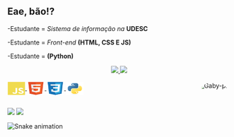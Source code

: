 ##  **Eae, bão!?** 
 -Estudante = *Sistema de informação na* **UDESC**
 
 -Estudante = *Front-end* **(HTML, CSS E JS)**
 
 -Estudante = **(Python)**
<div align="center">
  <a href="https://github.com/gabrielly77">
  <img height="180em" src="https://github-readme-stats.vercel.app/api?username=gabrielly77&show_icons=true&theme=dracula&include_all_commits=true&count_private=true"/>
  <img height="180em" src="https://github-readme-stats.vercel.app/api/top-langs/?username=gabrielly77&layout=compact&langs_count=7&theme=dracula"/>
</div>
<div style="display: inline_block"><br>
  <img align="center" alt="Gaby-Js" height="30" width="40" src="https://raw.githubusercontent.com/devicons/devicon/master/icons/javascript/javascript-plain.svg">
  <img align="center" alt="Gaby-HTML" height="30" width="40" src="https://raw.githubusercontent.com/devicons/devicon/master/icons/html5/html5-original.svg">
  <img align="center" alt="Gaby-CSS" height="30" width="40" src="https://raw.githubusercontent.com/devicons/devicon/master/icons/css3/css3-original.svg">
  <img align="center" alt="Gaby-Python" height="30" width="40" src="https://raw.githubusercontent.com/devicons/devicon/master/icons/python/python-original.svg">
  
  <img align="right" alt="Gaby-pic" height="150" style="border-radius:50px;" src="https://lh3.googleusercontent.com/vupeTgPe6FDWSXD3f8XTGQxUIHgca47jcV3PVxnhDuLJ-U5jLbS8ABfem4vLp__S4NP57vc456FOyQOVTBWCif5-sru8LkTRpFu61PEI6zrcJm9ElTEl7XnkY6JKV_HysKCph3lAt_smrUWuh8Dt5_J68ZMq7JmrztCeQ21OCHRSlz6D_Xc0NdmKTh7LAamqYBvfnkQE5e1e-uwlD6yKv0AZDd3X-XFHe5IgfiwxPscUd2aGH2AQ-iUSPeXqC72Yu6rvDzpzbusgEmDWiDE4ZKGQ6z85wTlnNSWq2NJ_UpD_0fx9cvbPAUK0KHzsDtGbnJlob2OFkIT8HIdF8EhUvSEPlZPNF0fv2fY910aCQeDtBDXAEBV2-8CssPI1QaOsZ5HY0LLxzKzx-ChtEYzdxMkxv5dWykQ8QyLmLuueQBkdqIHo7l1II4RucO1N5lGtZMo-luyoSL7_kp2SGYvvMjQlOgGX56ZUKVsq_c89YSU-gphLGWO2bWCanAp8s1cVz8VfTtMGd4Tt7sUPiJZmwW0FkPnF-tf-YhF7wRSJt8Thcm0vaq_yZFYLTTCltvSEjVN0MFdJQVI6BF-8xEKUur0hbKjO3zM6Ej_ik62V7gL_6FiJP1DYJsaj1yKD-4B04TRyyA9NjpeRBmYwwa_7DLuclpAnJ90xWf_0zOZX6qibTs8YNb4EzpbQzOjTaiJd5vFdViiNDdGm7iv9_z2He6Q=w480-h360-no?authuser=0">
</div>
  
  ##
 
<div> 
  
   <a href = "mailto:gabriellyaline27@gmail.com"><img src="https://img.shields.io/badge/-Gmail-%23333?style=for-the-badge&logo=gmail&logoColor=white" target="_blank"></a>
  <a href="https://www.linkedin.com/in/gabrielly-gon%C3%A7alves-572460210/" target="_blank"><img src="https://img.shields.io/badge/-LinkedIn-%230077B5?style=for-the-badge&logo=linkedin&logoColor=white" target="_blank"></a> 
 
 ![Snake animation](https://github.com/Gabrielly77/Gabrielly77/blob/output/github-contribution-grid-snake.svg)
   
</div>
